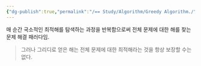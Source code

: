```yaml
---
{"dg-publish":true,"permalink":"/== Study/Algorithm/Greedy Algorithm./","created":"2023-12-04T23:03:58.000+09:00","updated":"2025-01-14T15:33:43.000+09:00"}
---
```


매 순간 국소적인 최적해를 탐색하는 과정을 반복함으로써 전체 문제에 대한 해를 찾는 문제 해결 패러다임.

>그러나 그리디로 얻은 해는 전체 문제에 대한 최적해라는 것을 항상 보장할 수는 없다.

